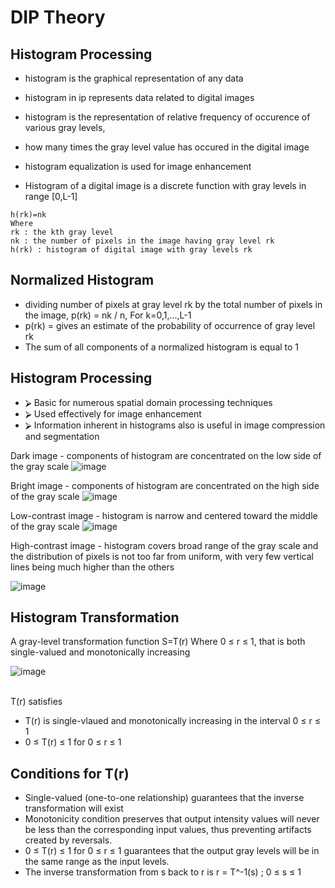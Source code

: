 # DIP Theory 


## Histogram Processing

- histogram is the graphical representation of any data
- histogram in ip represents data related to digital images
- histogram is the representation of relative frequency of occurence of various gray levels,
- how many times the gray level value has occured in the digital image
- histogram equalization is used for image enhancement

- Histogram of a digital image is a discrete function with gray levels in range [0,L-1] 

```
h(rk)=nk
Where
rk : the kth gray level
nk : the number of pixels in the image having gray level rk
h(rk) : histogram of digital image with gray levels rk
```

## Normalized Histogram

- dividing number of pixels at gray level rk by the total number of pixels in the image, p(rk) = nk / n, For k=0,1,...,L-1
- p(rk) = gives an estimate of the probability of occurrence of gray level rk
- The sum of all components of a normalized histogram is equal to 1

## Histogram Processing
- ⮚ Basic for numerous spatial domain processing techniques
- ⮚ Used effectively for image enhancement
- ⮚ Information inherent in histograms also is useful in image compression and segmentation

Dark image - components of histogram are concentrated on the low side of the gray scale
![image](https://user-images.githubusercontent.com/59027621/179795040-2222f1fc-4379-4896-be17-9ffce59210fd.png)



Bright image - components of histogram are concentrated on the high side of the gray scale
![image](https://user-images.githubusercontent.com/59027621/179795086-9ae6cabd-9bac-4d1f-b74b-ad3fe3d23e69.png)

Low-contrast image - histogram is narrow and centered toward the middle of the gray scale
![image](https://user-images.githubusercontent.com/59027621/179795338-79ccfd97-ee16-418f-a579-4b16bccf1839.png)

High-contrast image - histogram covers broad range of the gray scale and the distribution of pixels is not too far from uniform, with very few vertical lines being much higher than the others

![image](https://user-images.githubusercontent.com/59027621/179795483-999faa64-ee6f-4b58-b943-c464ee519bc1.png)

## Histogram Transformation

A gray-level transformation function S=T(r) Where 0 ≤ r ≤ 1, that is both single-valued and monotonically increasing

![image](https://user-images.githubusercontent.com/59027621/179798033-0c35fc3a-be14-4e37-8f5f-be5d47c82ea7.png)

<br>
T(r) satisfies
<br>

- T(r) is single-vlaued and monotonically increasing in the interval 0 ≤ r ≤ 1
- 0 ≤ T(r) ≤ 1 for 0 ≤ r ≤ 1

## Conditions for T(r)

- Single-valued (one-to-one relationship) guarantees that the inverse transformation will exist
- Monotonicity condition preserves that output intensity values will never be less than the corresponding input values, thus preventing artifacts created by reversals.
- 0 ≤ T(r) ≤ 1 for 0 ≤ r ≤ 1 guarantees that the output gray levels will be in the same range as the input levels.
- The inverse transformation from s back to r is r = T^-1(s) ; 0 ≤ s ≤ 1
